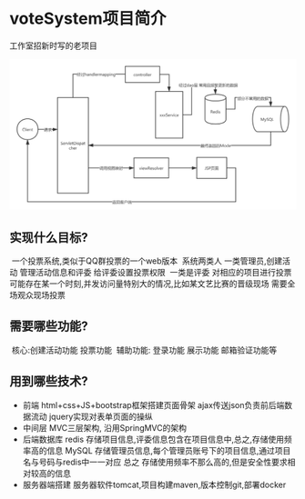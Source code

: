 # voteSystem项目简介
工作室招新时写的老项目

![image-20220517142932850](README/image-20220517142932850-16527689793311.png)

## 实现什么目标?

​	一个投票系统,类似于QQ群投票的一个web版本
​	系统两类人 一类管理员,创建活动 管理活动信息和评委  给评委设置投票权限
​	一类是评委  对相应的项目进行投票
​	可能存在某一个时刻,并发访问量特别大的情况,比如某文艺比赛的晋级现场 需要全场观众现场投票

## 需要哪些功能?

​	核心:创建活动功能 投票功能
​	辅助功能:  登录功能 展示功能  邮箱验证功能等

## 用到哪些技术?

-   前端
    		html+css+JS+bootstrap框架搭建页面骨架
    		ajax传送json负责前后端数据流动
    		jquery实现对表单页面的操纵
-   中间层
    		MVC三层架构,  沿用SpringMVC的架构
-   后端数据库
    		redis
    			存储项目信息,评委信息包含在项目信息中,总之,存储使用频率高的信息
    		MySQL
    			存储管理员信息,每个管理员账号下的项目信息,通过项目名与号码与redis中一一对应
    			总之 存储使用频率不那么高的,但是安全性要求相对较高的信息
-   服务器端搭建
    		服务器软件tomcat,项目构建maven,版本控制git,部署docker
